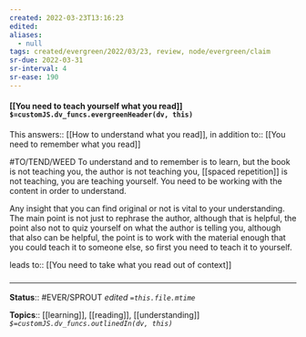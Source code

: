 ```yaml
---
created: 2022-03-23T13:16:23 
edited: 
aliases:
  - null
tags: created/evergreen/2022/03/23, review, node/evergreen/claim
sr-due: 2022-03-31
sr-interval: 4
sr-ease: 190
---
```


#### [[You need to teach yourself what you read]] `$=customJS.dv_funcs.evergreenHeader(dv, this)`

This
answers:: [[How to understand what you read]],
in addition to:: [[You need to remember what you read]]

#TO/TEND/WEED 
To understand and to remember is to learn, but the book is not teaching you, the author is not teaching you, [[spaced repetition]] is not teaching, you are teaching yourself. You need to be working with the content in order to understand.

Any insight that you can find original or not is vital to your understanding.
The main point is not just to rephrase the author,
although that is helpful,
the point also not to quiz yourself on what the author is telling you,
although that also can be helpful,
the point is to work with the material enough that you could teach it to someone else,
so first you need to teach it to yourself.

leads to:: [[You need to take what you read out of context]]

### <hr class="footnote"/>

**Status**:: #EVER/SPROUT
*edited `=this.file.mtime`*

**Topics**:: [[learning]], [[reading]], [[understanding]]
*`$=customJS.dv_funcs.outlinedIn(dv, this)`*
